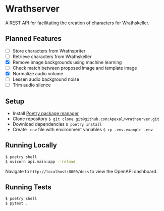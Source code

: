 # Wrathserver

A REST API for facilitating the creation of characters for Wrathskeller.

## Planned Features

- [ ] Store characters from Wrathspriter
- [ ] Retrieve characters from Wrathskeller
- [x] Remove image backgrounds using machine learning
- [ ] Check match between proposed image and template image
- [x] Normalize audio volume
- [ ] Lessen audio background noise
- [ ] Trim audio silence

## Setup

- Install [Poetry package manager](https://python-poetry.org/docs/)
- Clone repository `$ git clone git@github.com:Apexal/wrathserver.git`
- Download dependencies `$ poetry install`
- Create `.env` file with environment variables `$ cp .env.example .env`

## Running Locally

```bash
$ poetry shell
$ uvicorn api.main:app --reload
```

Navigate to `http://localhost:8000/docs` to view the OpenAPI dashboard.

## Running Tests

```bash
$ poetry shell
$ pytest .
```

